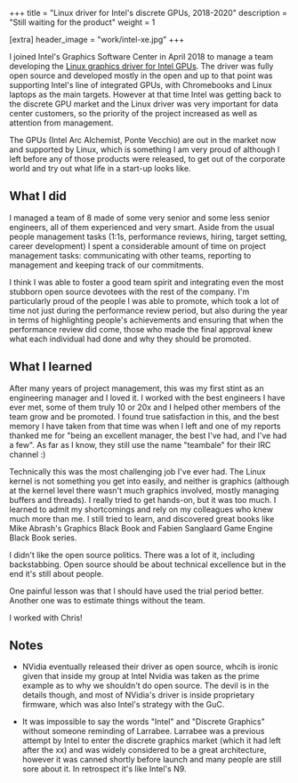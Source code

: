 +++
title = "Linux driver for Intel's discrete GPUs, 2018-2020"
description = "Still waiting for the product" 
weight = 1

[extra]
header_image = "work/intel-xe.jpg"
+++

I joined Intel's Graphics Software Center in April 2018 to manage a team developing the [Linux graphics driver for Intel GPUs](https://www.intel.com/content/www/us/en/develop/documentation/intel-graphics-for-linux-programmers-reference-guide/top.html). The driver was fully open source and developed mostly in the open and up to that point was supporting Intel's line of integrated GPUs, with Chromebooks and Linux laptops as the main targets. However at that time Intel was getting back to the discrete GPU market and the Linux driver was very important for data center customers, so the priority of the project increased as well as attention from management.

The GPUs (Intel Arc Alchemist, Ponte Vecchio) are out in the market now and supported by Linux, which is something I am very proud of although I left before any of those products were released, to get out of the corporate world and try out what life in a start-up looks like.

## What I did

I managed a team of 8 made of some very senior and some less senior engineers, all of them experienced and very smart. Aside from the usual people management tasks (1:1s, performance reviews, hiring, target setting, career development) I spent a considerable amount of time on project management tasks: communicating with other teams, reporting to management and keeping track of our commitments.

I think I was able to foster a good team spirit and integrating even the most stubborn open source devotees with the rest of the company. I'm particularly proud of the people I was able to promote, which took a lot of time not just during the performance review period, but also during the year in terms of highlighting people's achievements and ensuring that when the performance review did come, those who made the final approval knew what each individual had done and why they should be promoted.

## What I learned

After many years of project management, this was my first stint as an engineering manager and I loved it. I worked with the best engineers I have ever met, some of them truly 10 or 20x and I helped other members of the team grow and be promoted. I found true satisfaction in this, and the best memory I have taken from that time was when I left and one of my reports thanked me for "being an excellent manager, the best I've had, and I've had a few". As far as I know, they still use the name "teambale" for their IRC channel :)

Technically this was the most challenging job I've ever had. The Linux kernel is not something you get into easily, and neither is graphics (although at the kernel level there wasn't much graphics involved, mostly managing buffers and threads). I really tried to get hands-on, but it was too much. I learned to admit my shortcomings and rely on my colleagues who knew much more than me. I still tried to learn, and discovered great books like Mike Abrash's Graphics Black Book and Fabien Sanglaard Game Engine Black Book series.

I didn't like the open source politics. There was a lot of it, including backstabbing. Open source should be about technical excellence but in the end it's still about people.

One painful lesson was that I should have used the trial period better. Another one was to estimate things without the team.

I worked with Chris!

## Notes

- NVidia eventually released their driver as open source, whcih is ironic given that inside my group at Intel Nvidia was taken as the prime example as to why we shouldn't do open source. The devil is in the details though, and most of NVidia's driver is inside proprietary firmware, which was also Intel's strategy with the GuC.

- It was impossible to say the words "Intel" and "Discrete Graphics" without someone reminding of Larrabee. Larrabee was a previous attempt by Intel to enter the discrete graphics market (which it had left after the xx) and was widely considered to be a great architecture, however it was canned shortly before launch and many people are still sore about it. In retrospect it's like Intel's N9.